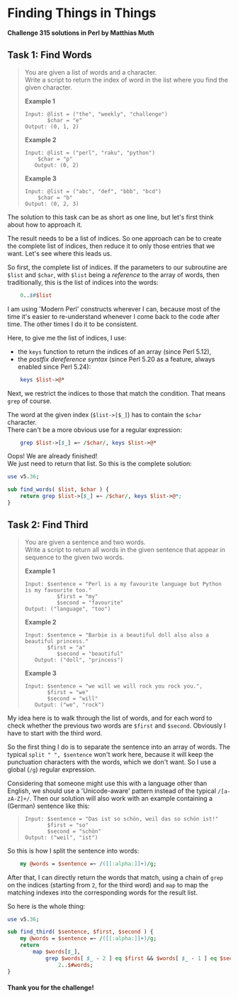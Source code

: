 # Finding Things in Things

**Challenge 315 solutions in Perl by Matthias Muth**

## Task 1: Find Words

> You are given a list of words and a character.<br/>
> Write a script to return the index of word in the list where you find the given character.
>
> **Example 1**
>
> ```text
> Input: @list = ("the", "weekly", "challenge")
>        $char = "e"
> Output: (0, 1, 2)
>```
> 
>**Example 2**
> 
>```text
> Input: @list = ("perl", "raku", "python")
>     $char = "p"
>    Output: (0, 2)
> ```
>
> **Example 3**
>
> ```text
>Input: @list = ("abc", "def", "bbb", "bcd")
>     $char = "b"
> Output: (0, 2, 3)
>    ```

The solution to this task can be as short as one line, but let's first think about how to approach it.

The result needs to be a list of indices. So one approach can be to create the complete list of indices, then reduce it to only those entries that we want. Let's see where this leads us.

So first, the complete list of indices. If the parameters to our subroutine are `$list` and `$char`, with `$list` being a *reference* to the array of words, then traditionally, this is the list of indices into the words:

```perl
    0..$#$list
```

I am using 'Modern Perl' constructs wherever I can, because most of the time it's easier to re-understand whenever I come back to the code after time.
The other times I do it to be consistent.

Here, to give me the list of indices, I use:

- the `keys` function to return the indices of an array (since Perl 5.12),
- the *postfix dereference syntax* (since Perl 5.20 as a feature, always enabled since Perl 5.24):

```perl
    keys $list->@*
```

Next, we restrict the indices to those that match the condition. That means `grep` of course.

The word at the given index (`$list->[$_]`) has to contain the `$char` character.<br/>
There can't be a more obvious use for a regular expression:

```perl
    grep $list->[$_] =~ /$char/, keys $list->@*
```

Oops! We are already finished!<br/>We just need to return that list. So this is the complete solution:

```perl
use v5.36;

sub find_words( $list, $char ) {
    return grep $list->[$_] =~ /$char/, keys $list->@*;
}
```

## Task 2: Find Third

> You are given a sentence and two words.<br/>
> Write a script to return all words in the given sentence that appear in sequence to the given two words.
>
> **Example 1**
>
> ```text
> Input: $sentence = "Perl is a my favourite language but Python is my favourite too."
>           $first = "my"
>           $second = "favourite"
> Output: ("language", "too")
>```
> 
>**Example 2**
> 
>```text
> Input: $sentence = "Barbie is a beautiful doll also also a beautiful princess."
>        $first = "a"
>           $second = "beautiful"
>    Output: ("doll", "princess")
> ```
>
> **Example 3**
>
> ```text
>Input: $sentence = "we will we will rock you rock you.",
>        $first = "we"
>        $second = "will"
>    Output: ("we", "rock")
>    ```

My idea here is to walk through the list of words, and for each word to check whether the previous two words are `$first` and `$second`. Obviously I have to start with the third word.

So the first thing I do is to separate the sentence into an array of words. The typical `split " ", $sentence` won't work here, because it will keep the punctuation characters with the words, which we don't want. So I use a global (`/g`) regular expression.

Considering that someone might use this with a language other than English, we should use a 'Unicode-aware' pattern instead of the typical `/[a-zA-Z]+/`.  Then our solution will also work with an example containing a (German) sentence like this:

> ```text
> Input: $sentence = "Das ist so schön, weil das so schön ist!"
>        $first = "so"
>        $second = "schön"
> Output: ("weil", "ist")
> ```

So this is how I split the sentence into words:

```perl
    my @words = $sentence =~ /([[:alpha:]]+)/g;
```

After that, I can directly return the words that match, using a chain of `grep` on the indices (starting from `2`, for the third word) and `map` to map the matching indexes into the corresponding words for the result list.

So here is the whole thing:

```perl
use v5.36;

sub find_third( $sentence, $first, $second ) {
    my @words = $sentence =~ /([[:alpha:]]+)/g;
    return
        map $words[$_],
            grep $words[ $_ - 2 ] eq $first && $words[ $_ - 1 ] eq $second,
                2..$#words;
}
```

#### **Thank you for the challenge!**
